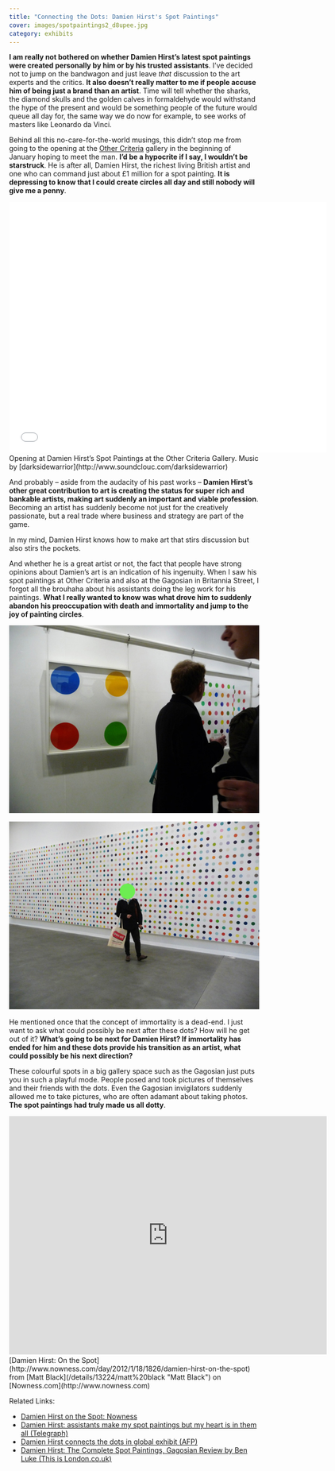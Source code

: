 ```yaml
---
title: "Connecting the Dots: Damien Hirst's Spot Paintings"
cover: images/spotpaintings2_d8upee.jpg
category: exhibits
---
```


**I am really not bothered on whether Damien Hirst’s latest spot paintings were created personally by him or by his trusted assistants**. I’ve decided not to jump on the bandwagon and just leave *that* discussion to the art experts and the critics. **It also doesn’t really matter to me if people accuse him of being just a brand than an artist**. Time will tell whether the sharks, the diamond skulls and the golden calves in formaldehyde would withstand the hype of the present and would be something people of the future would queue all day for, the same way we do now for example, to see works of masters like Leonardo da Vinci.

Behind all this no-care-for-the-world musings, this didn’t stop me from going to the opening at the [Other Criteria](https://www.othercriteria.com/) gallery in the beginning of January hoping to meet the man. **I’d be a hypocrite if I say, I wouldn’t be starstruck**. He is after all, Damien Hirst, the richest living British artist and one who can command just about £1 million for a spot painting. **It is depressing to know that I could create circles all day and still nobody will give me a penny**.

<iframe allowfullscreen="" class="youtube-player" frameborder="0" height="505" src="//www.youtube.com/embed/E3xGwgmkR1M?wmode=transparent&fs=1&hl=en&modestbranding=1&iv_load_policy=3&showsearch=0&rel=0&theme=dark&feature=plcpcontext=C3750c4fUDOEgsToPDskLsZETEPpgBbouBP8NKu5CV" title="YouTube video player" type="text/html" width="640"></iframe>

<figcaption>Opening at Damien Hirst’s Spot Paintings at the Other Criteria Gallery. Music by [darksidewarrior](http://www.soundclouc.com/darksidewarrior)</figcaption>

And probably – aside from the audacity of his past works – **Damien Hirst’s other great contribution to art is creating the status for super rich and bankable artists, making art suddenly an important and viable profession**. Becoming an artist has suddenly become not just for the creatively passionate, but a real trade where business and strategy are part of the game.

In my mind, Damien Hirst knows how to make art that stirs discussion but also stirs the pockets.

And whether he is a great artist or not, the fact that people have strong opinions about Damien’s art is an indication of his ingenuity. When I saw his spot paintings at Other Criteria and also at the Gagosian in Britannia Street, I forgot all the brouhaha about his assistants doing the leg work for his paintings. **What I really wanted to know was what drove him to suddenly abandon his preoccupation with death and immortality and jump to the joy of painting circles**. 

![](./images/P1040061_pykah0.jpg "Opening at the Other Criteria Gallery (January 2012)")

![](./images/spotpaintings2_d8upee.jpg "My picture at the Gagosian Gallery. I was so knackered that day so I decided to dot my face off. =) No pun intended")

He mentioned once that the concept of immortality is a dead-end. I just want to ask what could possibly be next after these dots? How will he get out of it? **What’s going to be next for Damien Hirst? If immortality has ended for him and these dots provide his transition as an artist, what could possibly be his next direction?**

These colourful spots in a big gallery space such as the Gagosian just puts you in such a playful mode. People posed and took pictures of themselves and their friends with the dots. Even the Gagosian invigilators suddenly allowed me to take pictures, who are often adamant about taking photos. **The spot paintings had truly made us all dotty**.

<iframe frameborder="0" height="480px" src="http://www.nowness.com/media/embedvideo?itemid=1826&issueid=1846" width="640px"></iframe>

<figcaption>[Damien Hirst: On the Spot](http://www.nowness.com/day/2012/1/18/1826/damien-hirst-on-the-spot) from [Matt Black](/details/13224/matt%20black "Matt Black") on [Nowness.com](http://www.nowness.com)</figcaption>

Related Links:

- [Damien Hirst on the Spot: Nowness](http://www.nowness.com/day/2012/1/18/1826/damien-hirst-on-the-spot)
- [Damien Hirst: assistants make my spot paintings but my heart is in them all (Telegraph)](http://www.telegraph.co.uk/culture/art/art-news/9010657/Damien-Hirst-assistants-make-my-spot-paintings-but-my-heart-is-in-them-all.html)
- [Damien Hirst connects the dots in global exhibit (AFP)](http://www.google.com/hostednews/afp/article/ALeqM5hNSO91yD6J2348DCfmhBaJ83pOBw?docId=CNG.5c0bdc586be0de7b8c73b83f276bbf05.771)
- [Damien Hirst: The Complete Spot Paintings, Gagosian Review by Ben Luke (This is London.co.uk)](http://www.thisislondon.co.uk/arts/review-24027248-damien-hirst-the-complete-spot-paintings-1986-2011-gagosian---review.do)
